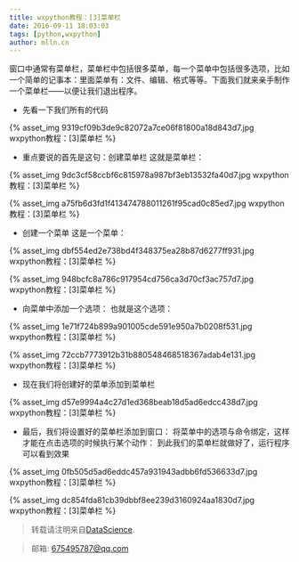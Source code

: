 ```yaml
---
title: wxpython教程：[3]菜单栏
date: 2016-09-11 18:03:03
tags: [python,wxpython]
author: mlln.cn
---
```

窗口中通常有菜单栏，菜单栏中包括很多菜单，每一个菜单中包括很多选项，比如一个简单的记事本：里面菜单有：文件、编辑、格式等等。下面我们就来亲手制作一个菜单栏——以便让我们退出程序。

- 先看一下我们所有的代码

{% asset_img 9319cf09b3de9c82072a7ce06f81800a18d843d7.jpg wxpython教程：[3]菜单栏 %}

- 重点要说的首先是这句：创建菜单栏
这就是菜单栏：

{% asset_img 9dc3cf58ccbf6c815978a987bf3eb13532fa40d7.jpg wxpython教程：[3]菜单栏 %}

{% asset_img a75fb6d3fd1f413474788011261f95cad0c85ed7.jpg wxpython教程：[3]菜单栏 %}

- 创建一个菜单
这是一个菜单：

{% asset_img dbf554ed2e738bd4f348375ea28b87d6277ff931.jpg wxpython教程：[3]菜单栏 %}

{% asset_img 948bcfc8a786c917954cd756ca3d70cf3ac757d7.jpg wxpython教程：[3]菜单栏 %}

- 向菜单中添加一个选项：
也就是这个选项：

{% asset_img 1e71f724b899a901005cde591e950a7b0208f531.jpg wxpython教程：[3]菜单栏 %}

{% asset_img 72ccb7773912b31b880548468518367adab4e131.jpg wxpython教程：[3]菜单栏 %}

- 现在我们将创建好的菜单添加到菜单栏

{% asset_img d57e9994a4c27d1ed368beab18d5ad6edcc438d7.jpg wxpython教程：[3]菜单栏 %}

- 最后，我们将设置好的菜单栏添加到窗口：
将菜单中的选项与命令绑定，这样才能在点击选项的时候执行某个动作：
到此我们的菜单栏就做好了，运行程序可以看到效果

{% asset_img 0fb505d5ad6eddc457a931943adbb6fd536633d7.jpg wxpython教程：[3]菜单栏 %}

{% asset_img dc854fda81cb39dbbf8ee239d3160924aa1830d7.jpg wxpython教程：[3]菜单栏 %}

> 转载请注明来自[DataScience](http://mlln.cn).

> 邮箱: 675495787@qq.com 

